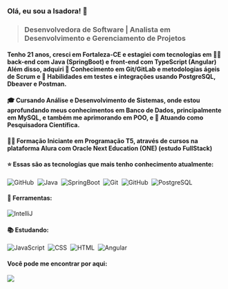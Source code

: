 ### Olá, eu sou a Isadora! 👋 
> ### Desenvolvedora de Software | Analista em Desenvolvimento e Gerenciamento de Projetos 

#### Tenho 21 anos, cresci em Fortaleza-CE e estagiei com tecnologias em 👩‍💻 back-end com Java (SpringBoot) e front-end com TypeScript (Angular) Além disso, adquiri 🔧 Conhecimento em Git/GitLab e metodologias ágeis de Scrum e 🧪 Habilidades em testes e integrações usando PostgreSQL, Dbeaver e Postman. 
#### 🎓 Cursando Análise e Desenvolvimento de Sistemas, onde estou aprofundando meus conhecimentos em Banco de Dados, principalmente em MySQL, e também me aprimorando em POO, e 🔬 Atuando como Pesquisadora Científica. 
#### 👩‍💻 Formação Iniciante em Programação T5, através de cursos na plataforma Alura com Oracle Next Education (ONE) (estudo FullStack)

#### :star:	 Essas são as tecnologias que mais tenho conhecimento atualmente:
![GitHub](https://img.shields.io/badge/-GitHub-0D1117?style=for-the-badge&logo=github&labelColor=0D1117)&nbsp;
![Java](https://img.shields.io/badge/-Java-0D1117?style=for-the-badge&logo=java&logoColor=1572B6&labelColor=0D1117)&nbsp;
![SpringBoot](https://img.shields.io/badge/-SpringBoot-0D1117?style=for-the-badge&logo=springboot&labelColor=0D1117&textColor=0D1117)&nbsp;
![Git](https://img.shields.io/badge/-Git-0D1117?style=for-the-badge&logo=git&labelColor=0D1117)&nbsp;
![GitHub](https://img.shields.io/badge/-GitHub-0D1117?style=for-the-badge&logo=github&labelColor=0D1117)&nbsp;
![PostgreSQL](https://img.shields.io/badge/-postgresql-0D1117?style=for-the-badge&logo=postgresql&labelColor=0D1117)&nbsp;

#### 🔧 Ferramentas:
![IntelliJ](https://img.shields.io/badge/-intellij%20Idea-0D1117?style=for-the-badge&logo=intellij-idea&logoColor=007ACC&labelColor=0D1117)&nbsp;

#### 📚 Estudando:
![JavaScript](https://img.shields.io/badge/-JavaScript-0D1117?style=for-the-badge&logo=javascript&labelColor=0D1117&textColor=0D1117)&nbsp;
![CSS](https://img.shields.io/badge/-CSS-0D1117?style=for-the-badge&logo=CSS3&logoColor=1572B6&labelColor=0D1117)&nbsp;
![HTML](https://img.shields.io/badge/-HTML5-0D1117?style=for-the-badge&logo=HTML5&labelColor=0D1117&textColor=0D1117)&nbsp;
![Angular](https://img.shields.io/badge/-angular-0D1117?style=for-the-badge&logo=angular&labelColor=0D1117)&nbsp;


#### Você pode me encontrar por aqui:
<a href="https://www.linkedin.com/in/is-isadora-rocha/">
<img src="https://img.shields.io/badge/social-linkedin-blue?style=for-the-badge&logo=linkedin" href=>
</a>
